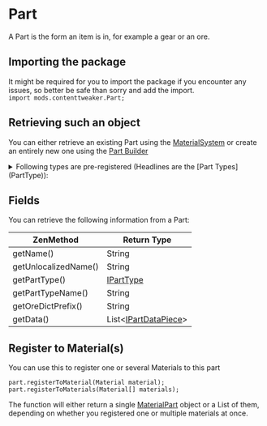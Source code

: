 # Part

A Part is the form an item is in, for example a gear or an ore.

## Importing the package
It might be required for you to import the package if you encounter any issues, so better be safe than sorry and add the import.  
`import mods.contenttweaker.Part;` 

## Retrieving such an object
You can either retrieve an existing Part using the [MaterialSystem](/Mods/ContentTweaker/Materials/MaterialSystem) or create an entirely new one using the [Part Builder](/Mods/ContentTweaker/Materials/Parts/Part_Builder)

<details>
	<summary>Following types are pre-registered (Headlines are the [Part Types](PartType)):</summary>
	<h4>Items:</h4>
		<ul>
			<li>Beam</li>
			<li>Bolt</li>
			<li>Casing</li>
			<li>Dense Plate</li>
			<li>Dust</li>
			<li>Gear</li>
			<li>Ingot</li>
			<li>Nugget</li>
			<li>Plate</li>
			<li>Rod</li>
		</ul>
	<h4>Blocks:</h4>
		<ul>
			<li>Block</li>
		</ul>
	<h4>Ores:</h4>
		<ul>
			<li>Ore</li>
			<li>Dense Ore</li>
			<li>Poor Ore</li>
		</ul>
	<h4>Fluids:</h4>
		<ul>
			<li>Molten</li>
		</ul>	
	<h4>Armor:</h4>
		<ul>
			<li>Armor</li>
		</ul>
</details>

## Fields
You can retrieve the following information from a Part:

| ZenMethod            | Return Type                            |
|----------------------|----------------------------------------|
| getName()            | String                                 |
| getUnlocalizedName() | String                                 |
| getPartType()        | [IPartType](IPartType)                 |
| getPartTypeName()    | String                                 |
| getOreDictPrefix()   | String                                 |
| getData()            | List<[IPartDataPiece](PartDataPiece)>  |

## Register to Material(s)
You can use this to register one or several Materials to this part
```
part.registerToMaterial(Material material);
part.registerToMaterials(Material[] materials);
```

The function will either return a single [MaterialPart](/Mods/ContentTweaker/Materials/Materials/MaterialPart) object or a List of them, depending on whether you registered one or multiple materials at once.